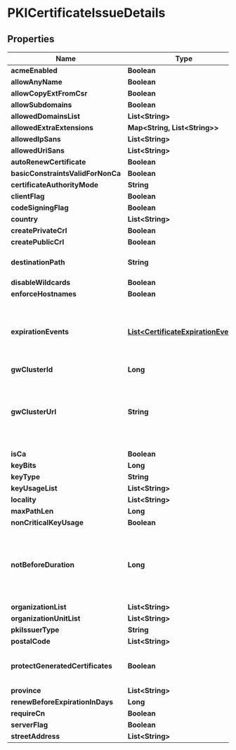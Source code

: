 

# PKICertificateIssueDetails


## Properties

| Name | Type | Description | Notes |
|------------ | ------------- | ------------- | -------------|
|**acmeEnabled** | **Boolean** |  |  [optional] |
|**allowAnyName** | **Boolean** |  |  [optional] |
|**allowCopyExtFromCsr** | **Boolean** |  |  [optional] |
|**allowSubdomains** | **Boolean** |  |  [optional] |
|**allowedDomainsList** | **List&lt;String&gt;** |  |  [optional] |
|**allowedExtraExtensions** | **Map&lt;String, List&lt;String&gt;&gt;** |  |  [optional] |
|**allowedIpSans** | **List&lt;String&gt;** |  |  [optional] |
|**allowedUriSans** | **List&lt;String&gt;** |  |  [optional] |
|**autoRenewCertificate** | **Boolean** |  |  [optional] |
|**basicConstraintsValidForNonCa** | **Boolean** |  |  [optional] |
|**certificateAuthorityMode** | **String** |  |  [optional] |
|**clientFlag** | **Boolean** |  |  [optional] |
|**codeSigningFlag** | **Boolean** |  |  [optional] |
|**country** | **List&lt;String&gt;** |  |  [optional] |
|**createPrivateCrl** | **Boolean** |  |  [optional] |
|**createPublicCrl** | **Boolean** |  |  [optional] |
|**destinationPath** | **String** | DestinationPath is the destination to save generated certificates |  [optional] |
|**disableWildcards** | **Boolean** |  |  [optional] |
|**enforceHostnames** | **Boolean** |  |  [optional] |
|**expirationEvents** | [**List&lt;CertificateExpirationEvent&gt;**](CertificateExpirationEvent.md) | ExpirationNotification holds a list of expiration notices that should be sent in case a certificate is about to expire, this value is being propagated to the Certificate resources that are created |  [optional] |
|**gwClusterId** | **Long** |  |  [optional] |
|**gwClusterUrl** | **String** | GWClusterURL is required when CAMode is \&quot;public\&quot; and it defines the cluster URL the PKI should be issued from. The GW cluster must have permissions to read associated target&#39;s details |  [optional] |
|**isCa** | **Boolean** |  |  [optional] |
|**keyBits** | **Long** |  |  [optional] |
|**keyType** | **String** |  |  [optional] |
|**keyUsageList** | **List&lt;String&gt;** |  |  [optional] |
|**locality** | **List&lt;String&gt;** |  |  [optional] |
|**maxPathLen** | **Long** |  |  [optional] |
|**nonCriticalKeyUsage** | **Boolean** |  |  [optional] |
|**notBeforeDuration** | **Long** | A Duration represents the elapsed time between two instants as an int64 nanosecond count. The representation limits the largest representable duration to approximately 290 years. |  [optional] |
|**organizationList** | **List&lt;String&gt;** |  |  [optional] |
|**organizationUnitList** | **List&lt;String&gt;** |  |  [optional] |
|**pkiIssuerType** | **String** |  |  [optional] |
|**postalCode** | **List&lt;String&gt;** |  |  [optional] |
|**protectGeneratedCertificates** | **Boolean** | ProtectGeneratedCertificates dictates whether the created certificates should be protected from deletion |  [optional] |
|**province** | **List&lt;String&gt;** |  |  [optional] |
|**renewBeforeExpirationInDays** | **Long** |  |  [optional] |
|**requireCn** | **Boolean** |  |  [optional] |
|**serverFlag** | **Boolean** |  |  [optional] |
|**streetAddress** | **List&lt;String&gt;** |  |  [optional] |



